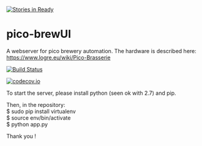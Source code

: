 [![Stories in Ready](https://badge.waffle.io/flagos/pico-brewUI.png?label=ready&title=Ready)](https://waffle.io/flagos/pico-brewUI)
# pico-brewUI

A webserver for pico brewery automation. The hardware is described here: https://www.logre.eu/wiki/Pico-Brasserie

[![Build Status](https://travis-ci.org/flagos/pico-brewUI.svg?branch=master)](https://travis-ci.org/flagos/pico-brewUI)

[![codecov.io](https://codecov.io/github/flagos/pico-brewUI/coverage.svg?branch=master)](https://codecov.io/github/flagos/pico-brewUI?branch=master)

To start the server, please install python (seen ok with 2.7) and pip.

Then, in the repository:  
$ sudo pip install virtualenv  
$ source env/bin/activate  
$ python app.py  

Thank you !
